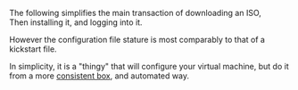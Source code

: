 The following simplifies the main transaction of downloading an ISO,  
Then installing it, and logging into it.


However the configuration file stature is most comparably to that of
a kickstart file.


In simplicity, it is a "thingy" that will configure your virtual machine, but do it 
from a more [consistent box](https://github.com/Hawaiideveloper/Infastructure-as-Code-Sample_Env/blob/efa083d42a4892aa72db403a915bd97be2db58ee/Vagrant/Arch_Linux/Vagrantfile#L14), and automated way.
